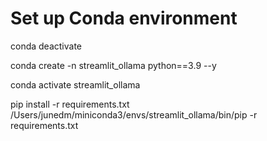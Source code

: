 # Set up Conda environment

conda deactivate

conda create -n streamlit_ollama python==3.9 --y

conda activate streamlit_ollama

pip install  -r requirements.txt
/Users/junedm/miniconda3/envs/streamlit_ollama/bin/pip -r requirements.txt